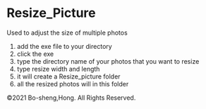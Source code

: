 # Resize_Picture
Used to adjust the size of multiple photos

1. add the exe file to your directory
2. click the exe 
3. type the directory name of your photos that you want to resize
4. type resize width and length
5. it will create a Resize_picture folder
6. all the resized photos will in this folder

©2021 Bo-sheng,Hong. All Rights Reserved.
